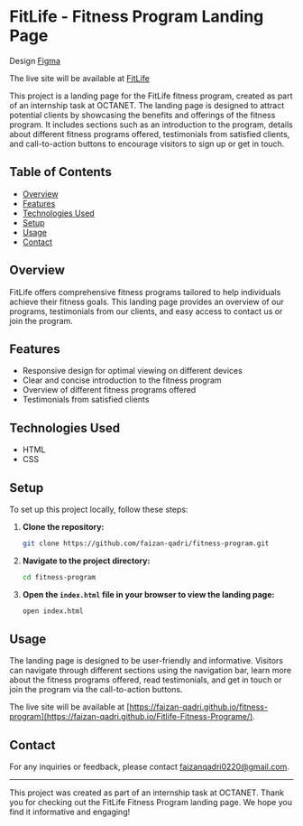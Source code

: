 # FitLife - Fitness Program Landing Page

Design [Figma](https://www.figma.com/design/jqM1RB40Zywm1MDoQ35IsP/OCTANET-PROJECT?node-id=0-1&t=kPlrdXH02APKz6yq-1)

The live site will be available at [FitLife](https://faizan-qadri.github.io/Fitlife-Fitness-Programe/)

This project is a landing page for the FitLife fitness program, created as part of an internship task at OCTANET. The landing page is designed to attract potential clients by showcasing the benefits and offerings of the fitness program. It includes sections such as an introduction to the program, details about different fitness programs offered, testimonials from satisfied clients, and call-to-action buttons to encourage visitors to sign up or get in touch.

## Table of Contents

- [Overview](#overview)
- [Features](#features)
- [Technologies Used](#technologies-used)
- [Setup](#setup)
- [Usage](#usage)
- [Contact](#contact)

## Overview

FitLife offers comprehensive fitness programs tailored to help individuals achieve their fitness goals. This landing page provides an overview of our programs, testimonials from our clients, and easy access to contact us or join the program.

## Features

- Responsive design for optimal viewing on different devices
- Clear and concise introduction to the fitness program
- Overview of different fitness programs offered
- Testimonials from satisfied clients

## Technologies Used

- HTML
- CSS

## Setup

To set up this project locally, follow these steps:

1. **Clone the repository:**
    ```bash
    git clone https://github.com/faizan-qadri/fitness-program.git
    ```

2. **Navigate to the project directory:**
    ```bash
    cd fitness-program
    ```

3. **Open the `index.html` file in your browser to view the landing page:**
    ```bash
    open index.html
    ```

## Usage

The landing page is designed to be user-friendly and informative. Visitors can navigate through different sections using the navigation bar, learn more about the fitness programs offered, read testimonials, and get in touch or join the program via the call-to-action buttons.

The live site will be available at [https://faizan-qadri.github.io/fitness-program](https://faizan-qadri.github.io/Fitlife-Fitness-Programe/).

## Contact

For any inquiries or feedback, please contact [faizanqadri0220@gmail.com](mailto:faizanqadri0220@gmail.com).

---

This project was created as part of an internship task at OCTANET. Thank you for checking out the FitLife Fitness Program landing page. We hope you find it informative and engaging!
